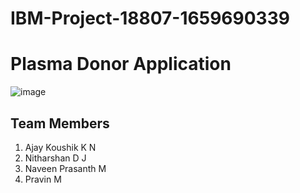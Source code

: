 # IBM-Project-18807-1659690339
# Plasma Donor Application

![image](https://user-images.githubusercontent.com/113746397/202832412-fa3d125c-27da-4654-9c7a-6604fe9345b0.png)


 
 
 ## Team Members 
   1) Ajay Koushik K N
   2) Nitharshan D J
   3) Naveen Prasanth M
   4) Pravin M
